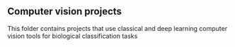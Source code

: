 ## Computer vision projects
This folder contains projects that use classical and deep learning computer vision tools for biological classification tasks
